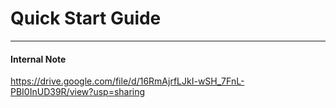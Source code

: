 # Quick Start Guide


---
#### **Internal Note**
https://drive.google.com/file/d/16RmAjrfLJkI-wSH_7FnL-PBI0InUD39R/view?usp=sharing
